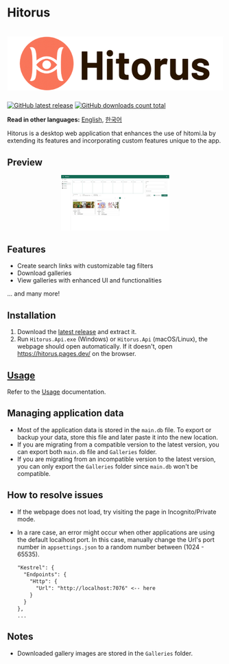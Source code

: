 # Hitorus

<h1 align="center">
  <picture>
    <source media="(prefers-color-scheme: dark)" srcset="content/banner-dark.jpeg">
    <source media="(prefers-color-scheme: light)" srcset="content/banner-light.png">
    <img alt="Hitorus" src="content/banner-light.png">
  </picture>
</h1>

[![GitHub latest release](https://img.shields.io/github/release/kaismic/Hitorus.svg?logo=github)](https://github.com/kaismic/Hitorus/releases/latest)
[![GitHub downloads count total](https://img.shields.io/github/downloads/kaismic/Hitorus/total.svg?logo=github)](https://github.com/kaismic/Hitorus/releases)

**Read in other languages:** [English](README.md), [한국어](README-ko.md)

Hitorus is a desktop web application that enhances the use of hitomi.la by extending its features and incorporating custom features unique to the app.

## Preview
<div align="center">
  <img src="./content/preview-1.jpeg" width="50%">
</div>

## Features
- Create search links with customizable tag filters
- Download galleries
- View galleries with enhanced UI and functionalities

... and many more!

## Installation
1. Download the [latest release](https://github.com/kaismic/Hitorus/releases/latest) and extract it.
2. Run `Hitorus.Api.exe` (Windows) or `Hitorus.Api` (macOS/Linux), the webpage should open automatically. If it doesn't, open https://hitorus.pages.dev/ on the browser.

## [Usage](/wiki/en/usage.md)
Refer to the [Usage](/wiki/en/usage.md) documentation.

## Managing application data
- Most of the application data is stored in the `main.db` file. To export or backup your data, store this file and later paste it into the new location.
- If you are migrating from a compatible version to the latest version, you can export both `main.db` file and `Galleries` folder.
- If you are migrating from an incompatible version to the latest version, you can only export the `Galleries` folder since `main.db` won't be compatible.

## How to resolve issues
- If the webpage does not load, try visiting the page in Incognito/Private mode.
- In a rare case, an error might occur when other applications are using the default localhost port. In this case, manually change the Url's port number in `appsettings.json` to a random number between (1024 - 65535).

      "Kestrel": {
        "Endpoints": {
          "Http": {
            "Url": "http://localhost:7076" <-- here
          }
        }
      },
      ...

## Notes
- Downloaded gallery images are stored in the `Galleries` folder.
